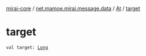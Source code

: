 [mirai-core](../../index.md) / [net.mamoe.mirai.message.data](../index.md) / [At](index.md) / [target](./target.md)

# target

`val target: `[`Long`](https://kotlinlang.org/api/latest/jvm/stdlib/kotlin/-long/index.html)